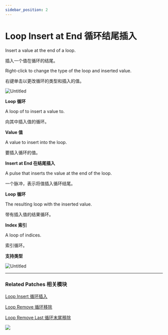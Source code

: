 ```yaml
---
sidebar_position: 2
---
```


# Loop Insert at End 循环结尾插入

Insert a value at the end of a loop.

插入一个值在循环的结尾。

Right-click to change the type of the loop and inserted value.

右键单击以更改循环的类型和插入的值。

![Untitled](https://s3.us-west-2.amazonaws.com/secure.notion-static.com/436460ae-a219-4970-99dd-dc0085cbf1a4/Untitled.png?X-Amz-Algorithm=AWS4-HMAC-SHA256&X-Amz-Content-Sha256=UNSIGNED-PAYLOAD&X-Amz-Credential=AKIAT73L2G45EIPT3X45%2F20220602%2Fus-west-2%2Fs3%2Faws4_request&X-Amz-Date=20220602T173033Z&X-Amz-Expires=86400&X-Amz-Signature=02016d513da6b26acda6097e40df04aff171c031e96e6910f24e4bfea2a294d9&X-Amz-SignedHeaders=host&response-content-disposition=filename%20%3D%22Untitled.png%22&x-id=GetObject)

**Loop 循环**

A loop of to insert a value to.

向其中插入值的循环。

**Value 值**

A value to insert into the loop.

要插入循环的值。

**Insert at End 在结尾插入**

A pulse that inserts the value at the end of the loop.

一个脉冲，表示将值插入循环结尾。

**Loop 循环**

The resulting loop with the inserted value.

带有插入值的结果循环。

**Index 索引**

A loop of indices.

索引循环。

**支持类型**

![Untitled](https://s3.us-west-2.amazonaws.com/secure.notion-static.com/dc75f173-bda2-49a9-951a-2f133280f659/Untitled.png?X-Amz-Algorithm=AWS4-HMAC-SHA256&X-Amz-Content-Sha256=UNSIGNED-PAYLOAD&X-Amz-Credential=AKIAT73L2G45EIPT3X45%2F20220602%2Fus-west-2%2Fs3%2Faws4_request&X-Amz-Date=20220602T173053Z&X-Amz-Expires=86400&X-Amz-Signature=ca7609da0516876fe040c3077166bb854c184899b01e7a90e449f569fc289155&X-Amz-SignedHeaders=host&response-content-disposition=filename%20%3D%22Untitled.png%22&x-id=GetObject)

------

### Related Patches 相关模块

[Loop Insert 循环插入](https://www.notion.so/Loop-Insert-d237b5fec9bc481e9feb193f79f81fbf)

[Loop Remove 循环移除](https://www.notion.so/Loop-Remove-be83847723104a9c8d553130b28dd826)

[Loop Remove Last 循环末尾移除](https://www.notion.so/Loop-Remove-Last-ff12494e41924023a562477ec3e109af)

![](https://s3.us-west-2.amazonaws.com/secure.notion-static.com/78a31b24-d656-40fb-a96c-33cc9fcb6c7c/Untitled.png?X-Amz-Algorithm=AWS4-HMAC-SHA256&X-Amz-Content-Sha256=UNSIGNED-PAYLOAD&X-Amz-Credential=AKIAT73L2G45EIPT3X45%2F20220602%2Fus-west-2%2Fs3%2Faws4_request&X-Amz-Date=20220602T173104Z&X-Amz-Expires=86400&X-Amz-Signature=361fac5fbb7afc89819b336ec8b77ba7ad92c54793237d4c37c7737ed28abb70&X-Amz-SignedHeaders=host&response-content-disposition=filename%20%3D%22Untitled.png%22&x-id=GetObject)
